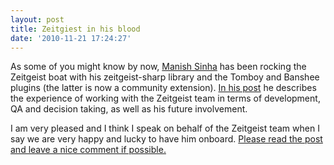 ```yaml
---
layout: post
title: Zeitgiest in his blood
date: '2010-11-21 17:24:27'
---
```


As some of you might know by now, <a href="http://milky.manishsinha.net/">Manish Sinha</a> has been rocking the Zeitgeist boat with his zeitgeist-sharp library and the Tomboy and Banshee plugins (the latter is now a community extension).
<a href="http://milky.manishsinha.net/2010/11/21/zeitgeist-in-my-blood/">In his post</a> he describes the experience of working with the Zeitgeist team in terms of development, QA and decision taking, as well as his future involvement.

I am very pleased and I think I speak on behalf of the Zeitgeist team when I say we are very happy and lucky to have him onboard. <a href="http://milky.manishsinha.net/2010/11/21/zeitgeist-in-my-blood/">Please read the post and leave a nice comment if possible.</a>